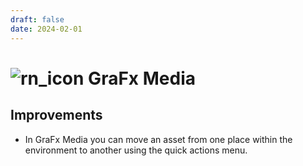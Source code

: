 ```yaml
---
draft: false
date: 2024-02-01
---
```


# ![rn_icon](https://chilipublishdocs.imgix.net/logos/CHILI_LOGOS_OK-12.svg) GraFx Media


<!-- more -->

## Improvements

- In GraFx Media you can move an asset from one place within the environment to another using the quick actions menu.

